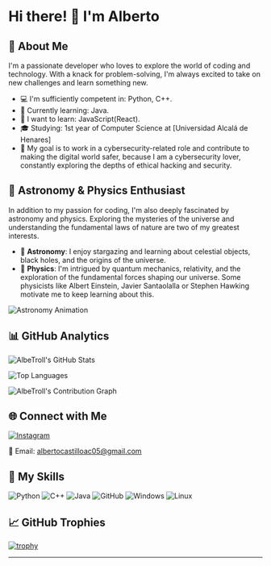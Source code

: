 # Hi there! 👋 I'm Alberto

## 🚀 About Me
I'm a passionate developer who loves to explore the world of coding and technology. With a knack for problem-solving, I'm always excited to take on new challenges and learn something new.

- 💻 I'm sufficiently competent in: Python, C++.
- 🌱 Currently learning: Java.
- 🌟 I want to learn: JavaScript(React).
- 🎓 Studying: 1st year of Computer Science at [Universidad Alcalá de Henares]
- 🔐 My goal is to work in a cybersecurity-related role and contribute to making the digital world safer, because I am a cybersecurity lover, constantly exploring the depths of ethical hacking and security.

## 🌌 Astronomy & Physics Enthusiast

In addition to my passion for coding, I'm also deeply fascinated by astronomy and physics. Exploring the mysteries of the universe and understanding the fundamental laws of nature are two of my greatest interests.
- 🌠 **Astronomy**: I enjoy stargazing and learning about celestial objects, black holes, and the origins of the universe.
- 🔭 **Physics**: I'm intrigued by quantum mechanics, relativity, and the exploration of the fundamental forces shaping our universe. Some physicists like Albert Einstein, Javier Santaolalla or Stephen Hawking motivate me to keep learning about this.

![Astronomy Animation](https://media.giphy.com/media/d1zp7XeNrzpWo/giphy.gif)

## 📊 GitHub Analytics

![AlbeTroll's GitHub Stats](https://github-readme-stats.vercel.app/api?username=AlbeTroll&show_icons=true&count_private=true&hide=contribs,prs&theme=radical)

![Top Languages](https://github-readme-stats.vercel.app/api/top-langs/?username=AlbeTroll&layout=compact&theme=radical)

![AlbeTroll's Contribution Graph](https://github-readme-streak-stats.herokuapp.com/?user=AlbeTroll&theme=dark)

## 🌐 Connect with Me

[![Instagram](https://img.shields.io/badge/-Instagram-purple?style=flat-square&logo=instagram&logoColor=white&link=https://www.instagram.com/Albetroll_/)](https://www.instagram.com/Albetroll_/)

📧 Email: albertocastilloac05@gmail.com

## 🌟 My Skills

![Python](https://img.shields.io/badge/-Python-3776AB?style=for-the-badge&logo=python&logoColor=white)
![C++](https://img.shields.io/badge/-C++-00599C?style=for-the-badge&logo=c%2B%2B&logoColor=white)
![Java](https://img.shields.io/badge/-Java-007396?style=for-the-badge&logo=java&logoColor=white)
![GitHub](https://img.shields.io/badge/-GitHub-181717?style=for-the-badge&logo=github&logoColor=white)
![Windows](https://img.shields.io/badge/-Windows-0078D6?style=for-the-badge&logo=windows&logoColor=white)
![Linux](https://img.shields.io/badge/-Linux-FCC624?style=for-the-badge&logo=linux&logoColor=black)


## 📈 GitHub Trophies

[![trophy](https://github-profile-trophy.vercel.app/?username=AlbeTroll)](https://github.com/ryo-ma/github-profile-trophy)

---
